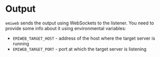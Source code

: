 # Output

`emiweb` sends the output using WebSockets to the listener.
You need to provide some info about it using environmental variables:

- `EMIWEB_TARGET_HOST` - address of the host where the target server is running
- `EMIWEB_TARGET_PORT` - port at which the target server is listening
